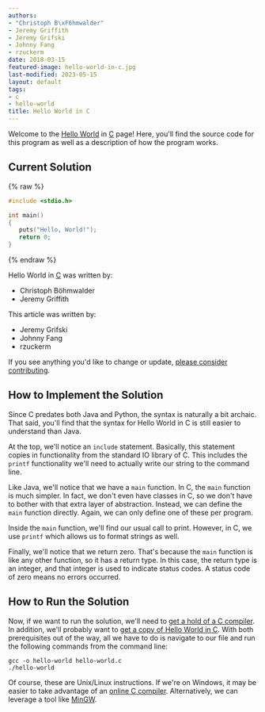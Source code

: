 ```yaml
---
authors:
- "Christoph B\xF6hmwalder"
- Jeremy Griffith
- Jeremy Grifski
- Johnny Fang
- rzuckerm
date: 2018-03-15
featured-image: hello-world-in-c.jpg
last-modified: 2023-05-15
layout: default
tags:
- c
- hello-world
title: Hello World in C
---
```


Welcome to the [Hello World](https://sampleprograms.io/projects/hello-world) in [C](https://sampleprograms.io/languages/c) page! Here, you'll find the source code for this program as well as a description of how the program works.

## Current Solution

{% raw %}

```c
#include <stdio.h>

int main()
{
   puts("Hello, World!");
   return 0;
}

```

{% endraw %}

Hello World in [C](https://sampleprograms.io/languages/c) was written by:

- Christoph Böhmwalder
- Jeremy Griffith

This article was written by:

- Jeremy Grifski
- Johnny Fang
- rzuckerm

If you see anything you'd like to change or update, [please consider contributing](https://github.com/TheRenegadeCoder/sample-programs).

## How to Implement the Solution

Since C predates both Java and Python, the syntax is naturally a bit archaic.
That said, you'll find that the syntax for Hello World in C is still easier to
understand than Java.

At the top, we'll notice an `include` statement. Basically, this statement copies
in functionality from the standard IO library of C. This includes the `printf`
functionality we'll need to actually write our string to the command line.

Like Java, we'll notice that we have a `main` function. In C, the `main` function is
much simpler. In fact, we don't even have classes in C, so we don't have to bother
with that extra layer of abstraction. Instead, we can define the `main` function
directly. Again, we can only define one of these per program.

Inside the `main` function, we'll find our usual call to print. However, in C,
we use `printf` which allows us to format strings as well.

Finally, we'll notice that we return zero. That's because the `main` function is
like any other function, so it has a return type. In this case, the return type
is an integer, and that integer is used to indicate status codes. A status code
of zero means no errors occurred.


## How to Run the Solution

Now, if we want to run the solution, we'll need to [get a hold of a C compiler][1].
In addition, we'll probably want to [get a copy of Hello World in C][2]. With both
prerequisites out of the way, all we have to do is navigate to our file and run
the following commands from the command line:

```console
gcc -o hello-world hello-world.c
./hello-world
```

Of course, these are Unix/Linux instructions. If we're on Windows, it may be easier
to take advantage of an [online C compiler][3]. Alternatively, we can leverage a tool
like [MinGW][4].

[1]: https://gcc.gnu.org/
[2]: https://github.com/TheRenegadeCoder/sample-programs/blob/main/archive/c/c/hello-world.c
[3]: https://www.programiz.com/c-programming/online-compiler/
[4]: https://www.mingw-w64.org/
